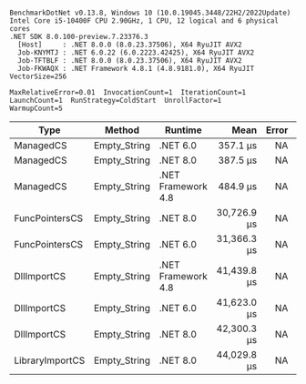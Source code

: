 ```

BenchmarkDotNet v0.13.8, Windows 10 (10.0.19045.3448/22H2/2022Update)
Intel Core i5-10400F CPU 2.90GHz, 1 CPU, 12 logical and 6 physical cores
.NET SDK 8.0.100-preview.7.23376.3
  [Host]     : .NET 8.0.0 (8.0.23.37506), X64 RyuJIT AVX2
  Job-KNYMTJ : .NET 6.0.22 (6.0.2223.42425), X64 RyuJIT AVX2
  Job-TFTBLF : .NET 8.0.0 (8.0.23.37506), X64 RyuJIT AVX2
  Job-FKWAQX : .NET Framework 4.8.1 (4.8.9181.0), X64 RyuJIT VectorSize=256

MaxRelativeError=0.01  InvocationCount=1  IterationCount=1  
LaunchCount=1  RunStrategy=ColdStart  UnrollFactor=1  
WarmupCount=5  

```
| Type            | Method       | Runtime            | Mean        | Error | Median      | Min         | Max         | Allocated |
|---------------- |------------- |------------------- |------------:|------:|------------:|------------:|------------:|----------:|
| ManagedCS       | Empty_String | .NET 6.0           |    357.1 μs |    NA |    357.1 μs |    357.1 μs |    357.1 μs |     640 B |
| ManagedCS       | Empty_String | .NET 8.0           |    387.5 μs |    NA |    387.5 μs |    387.5 μs |    387.5 μs |     400 B |
| ManagedCS       | Empty_String | .NET Framework 4.8 |    484.9 μs |    NA |    484.9 μs |    484.9 μs |    484.9 μs |         - |
| FuncPointersCS  | Empty_String | .NET 8.0           | 30,726.9 μs |    NA | 30,726.9 μs | 30,726.9 μs | 30,726.9 μs |     448 B |
| FuncPointersCS  | Empty_String | .NET 6.0           | 31,366.3 μs |    NA | 31,366.3 μs | 31,366.3 μs | 31,366.3 μs |     688 B |
| DllImportCS     | Empty_String | .NET Framework 4.8 | 41,439.8 μs |    NA | 41,439.8 μs | 41,439.8 μs | 41,439.8 μs |         - |
| DllImportCS     | Empty_String | .NET 6.0           | 41,623.0 μs |    NA | 41,623.0 μs | 41,623.0 μs | 41,623.0 μs |     640 B |
| DllImportCS     | Empty_String | .NET 8.0           | 42,300.3 μs |    NA | 42,300.3 μs | 42,300.3 μs | 42,300.3 μs |     400 B |
| LibraryImportCS | Empty_String | .NET 8.0           | 44,029.8 μs |    NA | 44,029.8 μs | 44,029.8 μs | 44,029.8 μs |     400 B |
